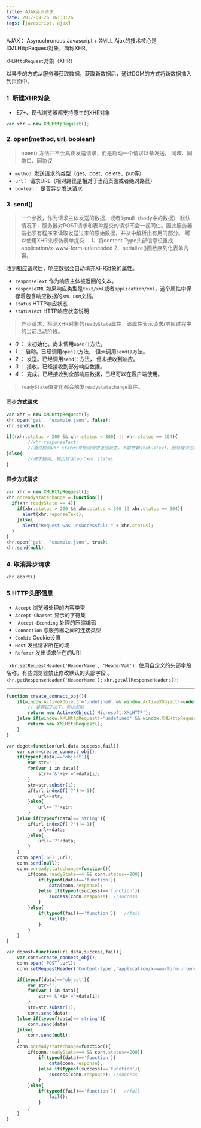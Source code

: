 ```yaml
---
title: AJAX异步请求
date: 2017-09-26 16:33:26
tags: [javascript, ajax]
---
```


AJAX： Asyncchronous Javascript + XMLL
Ajax的技术核心是XMLHttpRequest对象，简称XHR。

``` XMLHttpRequest ```对象（XHR）

以异步的方式从服务器获取数据，获取新数据后，通过DOM的方式将新数据插入到页面中。

### 1. 新建XHR对象
* IE7+、现代浏览器都支持原生的XHR对象

```JavaScript
var xhr = new XMLHttpRequest();
```

### 2. open(method, url, boolean)

> open() 方法并不会真正发送请求，而是启动一个请求以备发送。
> 同域、同端口、同协议

* ```method```: 发送请求的类型（get、post、delete、put等）
* ```url```： 请求URL（相对路径是相对于当前页面或者绝对路径）
* ```boolean```： 是否异步发送请求

### 3. send()

> 一个参数，作为请求主体发送的数据，或者为null（body中的数据）
> 默认情况下，服务器对POST请求和表单提交的请求不会一视同仁。因此服务器端必须有程序来读取发送过来的原始数据，并从中解析出有用的部分。
> 可以使用XHR来模仿表单提交：
        1、将content-Type头部信息设置成application/x-www-form-urlencoded
        2、serialize()函数序列化表单内容。

收到相应请求后，响应数据会自动填充XHR对象的属性。
* ```responseText``` 作为响应主体被返回的文本。
* ```responseXML``` 如果响应类型是```text/xml```或者```application/xml```，这个属性中保存着包含响应数据的```XML DOM```文档。
* ```status``` HTTP响应状态
* ```statusText``` HTTP响应状态说明

> 异步请求，检测XHR对象的<code>readyState</code>属性，该属性表示请求/响应过程中的当前活动阶段。

* *0* ： 未初始化。尚未调用```open()```方法。
* *1* ： 启动。已经调用```open()```方法， 但未调用```send()```方法。
* *2* ： 发送。已经调用```send()```方法， 但未接收到响应。
* *3* ： 接收。已经接收到部分响应数据。
* *4* ： 完成。已经接收到全部响应数据，已经可以在客户端使用。

>```readyState```值变化都会触发```readystatechange```事件。

#### 同步方式请求
``` javascript
var xhr = new XMLHttpRequest();
xhr.open('get', 'example.json', false);
xhr.send(null);

if((xhr.status > 200 && xhr.status < 300) || xhr.status == 304){
        //xhr.responseText;
        //通过检测xhr.status来检测请求返回状态，不要依赖statusText，因为跨浏览器时statusText不可靠
}else{
        //请求错误, 输出错误log：xhr.status
}
```
#### 异步方式请求
```javascript
var xhr = new XMLHttpRequest();
xhr.onreadystatechange = function(){
  if(xhr.readyState == 4){
    if(xhr.status > 200 && xhr.status < 300 || xhr.status == 304){
      alert(xhr.reponseText);
    }else{
      alert("Request was unsuccessful: " + xhr.status);
  }
}
xhr.open('get', 'example.json', true);
xhr.send(null);
```
### 4. 取消异步请求
``` xhr.abort() ```

### 5.HTTP头部信息

* ```Accept``` 浏览器处理的内容类型
* ```Accept-Charset``` 显示的字符集
* ``` Accept-Econding``` 处理的压缩编码
* ```Connection``` 与服务器之间的连接类型  
* ```Cookie``` Cookie设置
* ```Host``` 发出请求所在的域
* ```Referer``` 发出请求坐在的URI

``` xhr.setRequestHeader('HeaderName', 'HeaderVal');``` 使用自定义的头部字段名称，有些浏览器禁止修改默认的头部字段 。
``` xhr.getResponseHeader('HeaderName'); ```
``` xhr.getAllResponseHeaders(); ```

---
```javascript
function create_connect_obj(){
	if(window.ActiveXObject!='undefined' && window.ActiveXObject!=undefined){
        // 兼容IE7以下，可以忽略
		return new ActiveXObject('Microsoft.XMLHTTP');
	}else if(window.XMLHttpRequest!='undefined' && window.XMLHttpRequest!=undefined){
		return new XMLHttpRequest();
	}
}

var doget=function(url,data,success,fail){
	var conn=create_connect_obj();
	if(typeof(data)=='object'){
		var str='';
		for(var i in data){
			str+='&'+i+'='+data[i];
		}
		str=str.substr(1);
		if(url.indexOf('?')!=-1){
			url+=str;
		}else{
			url+='?'+str;
		}
	}else if(typeof(data)=='string'){
		if(url.indexOf('?')!=-1){
			url+=data;
		}else{
			url+='?'+data;
		}
	}
	conn.open('GET',url);
	conn.send(null);
	conn.onreadystatechange=function(){
		if(conn.readyState==4 && conn.status==200){
			if(typeof(data)=='function'){
				data(conn.response);
			}else if(typeof(success)=='function'){
				success(conn.response);	//success
			}
		}else{
			if(typeof(fail)=='function'){	//fail
				fail();	
			}
		}
	}
}

var dopost=function(url,data,success,fail){
	var conn=create_connect_obj();
	conn.open('POST',url);
	conn.setRequestHeader('Content-type','application/x-www-form-urlencoded');

	if(typeof(data)=='object'){
		var str='';
		for(var i in data){
			str+='&'+i+'='+data[i];
		}
		str=str.substr(1);
		conn.send(data);
	}else if(typeof(data)=='string'){
		conn.send(data);
	}else{
		conn.send(null);
	}
	conn.onreadystatechange=function(){
		if(conn.readyState==4 && conn.status==200){
			if(typeof(data)=='function'){
				data(conn.response);
			}else if(typeof(success)=='function'){
				success(conn.response);	//success
			}
		}else{
			if(typeof(fail)=='function'){	//fail
				fail();	
			}
		}
	}
}
```
